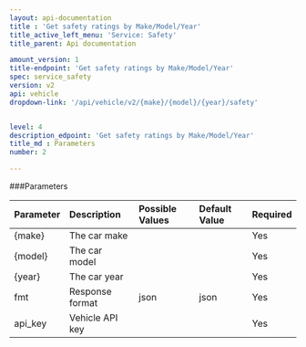 ```yaml
---
layout: api-documentation
title : 'Get safety ratings by Make/Model/Year'
title_active_left_menu: 'Service: Safety'
title_parent: Api documentation

amount_version: 1
title-endpoint: 'Get safety ratings by Make/Model/Year'
spec: service_safety
version: v2
api: vehicle
dropdown-link: '/api/vehicle/v2/{make}/{model}/{year}/safety'


level: 4
description_edpoint: 'Get safety ratings by Make/Model/Year'
title_md : Parameters
number: 2

---
```


###Parameters

| Parameter  | Description           | Possible Values   | Default Value | Required |
|:-----------|:----------------------|:----------------- |:------------- |:-------- |
| {make}     | The car make          |                   |               | Yes      |
| {model}    | The car model         |                   |               | Yes      |
| {year}     | The car year          |                   |               | Yes      |
| fmt        | Response format       | json              | json          | Yes      |
| api_key    | Vehicle API key       |                   |               | Yes      |
